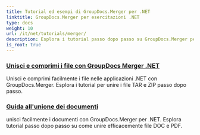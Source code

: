 ```yaml
---
title: Tutorial ed esempi di GroupDocs.Merger per .NET
linktitle: GroupDocs.Merger per esercitazioni .NET
type: docs
weight: 10
url: /it/net/tutorials/merger/
description: Esplora i tutorial passo dopo passo su GroupDocs.Merger per .NET per unire, dividere, riorganizzare e gestire i documenti senza sforzo. Padroneggia la manipolazione dei documenti con esempi dettagliati e guida esperta.
is_root: true
---
```


### [Unisci e comprimi i file con GroupDocs Merger .NET](./merge-and-compress-files/)
Unisci e comprimi facilmente i file nelle applicazioni .NET con GroupDocs.Merger. Esplora i tutorial per unire i file TAR e ZIP passo dopo passo.
### [Guida all'unione dei documenti](./guide-to-document-merging/)
unisci facilmente i documenti con GroupDocs.Merger per .NET. Esplora tutorial passo dopo passo su come unire efficacemente file DOC e PDF.
